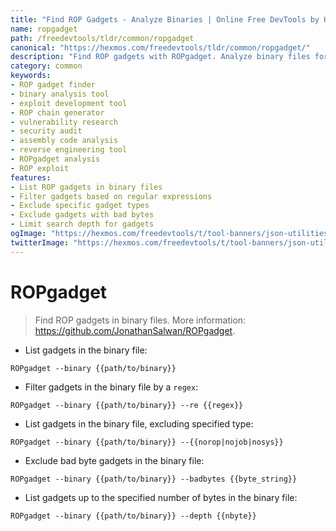 ```yaml
---
title: "Find ROP Gadgets - Analyze Binaries | Online Free DevTools by Hexmos"
name: ropgadget
path: /freedevtools/tldr/common/ropgadget
canonical: "https://hexmos.com/freedevtools/tldr/common/ropgadget/"
description: "Find ROP gadgets with ROPgadget. Analyze binary files for Return-Oriented Programming vulnerabilities and exploit development. Free online tool, no registration required."
category: common
keywords:
- ROP gadget finder
- binary analysis tool
- exploit development tool
- ROP chain generator
- vulnerability research
- security audit
- assembly code analysis
- reverse engineering tool
- ROPgadget analysis
- ROP exploit
features:
- List ROP gadgets in binary files
- Filter gadgets based on regular expressions
- Exclude specific gadget types
- Exclude gadgets with bad bytes
- Limit search depth for gadgets
ogImage: "https://hexmos.com/freedevtools/t/tool-banners/json-utilities-banner.png"
twitterImage: "https://hexmos.com/freedevtools/t/tool-banners/json-utilities-banner.png"
---
```


# ROPgadget

> Find ROP gadgets in binary files.
> More information: <https://github.com/JonathanSalwan/ROPgadget>.

- List gadgets in the binary file:

`ROPgadget --binary {{path/to/binary}}`

- Filter gadgets in the binary file by a `regex`:

`ROPgadget --binary {{path/to/binary}} --re {{regex}}`

- List gadgets in the binary file, excluding specified type:

`ROPgadget --binary {{path/to/binary}} --{{norop|nojob|nosys}}`

- Exclude bad byte gadgets in the binary file:

`ROPgadget --binary {{path/to/binary}} --badbytes {{byte_string}}`

- List gadgets up to the specified number of bytes in the binary file:

`ROPgadget --binary {{path/to/binary}} --depth {{nbyte}}`

